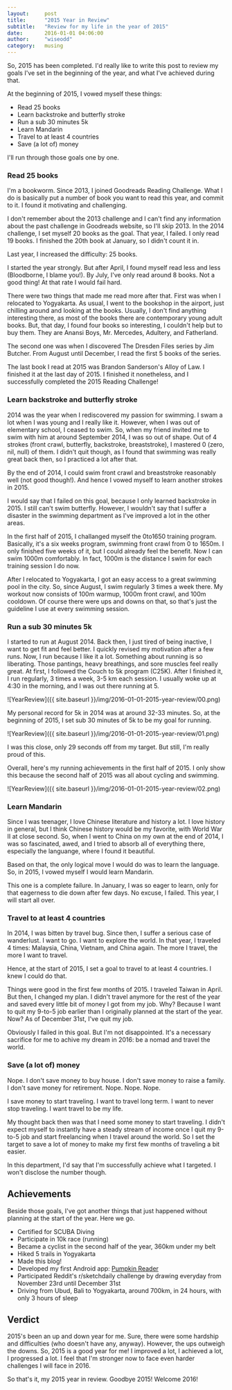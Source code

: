 ```yaml
---
layout:     post
title:      "2015 Year in Review"
subtitle:   "Review for my life in the year of 2015"
date:       2016-01-01 04:06:00
author:     "wiseodd"
category:   musing
---
```


So, 2015 has been completed. I'd really like to write this post to review my goals I've set in the beginning of the year, and what I've achieved during that.

At the beginning of 2015, I vowed myself these things:

* Read 25 books
* Learn backstroke and butterfly stroke
* Run a sub 30 minutes 5k
* Learn Mandarin
* Travel to at least 4 countries
* Save (a lot of) money

I'll run through those goals one by one.

<h3 class="section-heading">Read 25 books</h3>

I'm a bookworm. Since 2013, I joined Goodreads Reading Challenge. What I do is basically put a number of book you want to read this year, and commit to it. I found it motivating and challenging.

I don't remember about the 2013 challenge and I can't find any information about the past challenge in Goodreads website, so I'll skip 2013. In the 2014 challenge, I set myself 20 books as the goal. That year, I failed. I only read 19 books. I finished the 20th book at January, so I didn't count it in.

Last year, I increased the difficulty: 25 books.

I started the year strongly. But after April, I found myself read less and less (Bloodborne, I blame you!). By July, I've only read around 8 books. Not a good thing! At that rate I would fail hard.

There were two things that made me read more after that. First was when I relocated to Yogyakarta. As usual, I went to the bookshop in the airport, just chilling around and looking at the books. Usually, I don't find anything interesting there, as most of the books there are contemporary young adult books. But, that day, I found four books so interesting, I couldn't help but to buy them. They are Anansi Boys, Mr. Mercedes, Adultery, and Fatherland.

The second one was when I discovered The Dresden Files series by Jim Butcher. From August until December, I read the first 5 books of the series.

The last book I read at 2015 was Brandon Sanderson's Alloy of Law. I finished it at the last day of 2015. I finished it nonetheless, and I successfully completed the 2015 Reading Challenge!

<h3 class="section-heading">Learn backstroke and butterfly stroke</h3>

2014 was the year when I rediscovered my passion for swimming. I swam a lot when I was young and I really like it. However, when I was out of elementary school, I ceased to swim. So, when my friend invited me to swim with him at around September 2014, I was so out of shape. Out of 4 strokes (front crawl, butterfly, backstroke, breaststroke), I mastered 0 (zero, nil, null) of them. I didn't quit though, as I found that swimming was really great back then, so I practiced a lot after that.

By the end of 2014, I could swim front crawl and breaststroke reasonably well (not good though!). And hence I vowed myself to learn another strokes in 2015.

I would say that I failed on this goal, because I only learned backstroke in 2015. I still can't swim butterfly. However, I wouldn't say that I suffer a disaster in the swimming department as I've improved a lot in the other areas.

In the first half of 2015, I challanged myself the 0to1650 training program. Basically, it's a six weeks program, swimming front crawl from 0 to 1650m. I only finished five weeks of it, but I could already feel the benefit. Now I can swim 1000m comfortably. In fact, 1000m is the distance I swim for each training session I do now.

After I relocated to Yogyakarta, I got an easy access to a great swimming pool in the city. So, since August, I swim regularly 3 times a week there. My workout now consists of 100m warmup, 1000m front crawl, and 100m cooldown. Of course there were ups and downs on that, so that's just the guideline I use at every swimming session.

<h3 class="section-heading">Run a sub 30 minutes 5k</h3>

I started to run at August 2014. Back then, I just tired of being inactive, I want to get fit and feel better. I quickly revised my motivation after a few runs. Now, I run because I like it a lot. Something about running is so liberating. Those pantings, heavy breathings, and sore muscles feel really great. At first, I followed the Couch to 5k program (C25K). After I finished it, I run regularly, 3 times a week, 3-5 km each session. I usually woke up at 4:30 in the morning, and I was out there running at 5.

![YearReview]({{ site.baseurl }}/img/2016-01-01-2015-year-review/00.png)

My personal record for 5k in 2014 was at around 32-33 minutes. So, at the beginning of 2015, I set sub 30 minutes of 5k to be my goal for running.

![YearReview]({{ site.baseurl }}/img/2016-01-01-2015-year-review/01.png)

I was this close, only 29 seconds off from my target. But still, I'm really proud of this.

Overall, here's my running achievements in the first half of 2015. I only show this because the second half of 2015 was all about cycling and swimming.

![YearReview]({{ site.baseurl }}/img/2016-01-01-2015-year-review/02.png)

<h3 class="section-heading">Learn Mandarin</h3>

Since I was teenager, I love Chinese literature and history a lot. I love history in general, but I think Chinese history would be my favorite, with World War II at close second. So, when I went to China on my own at the end of 2014, I was so fascinated, awed, and I tried to absorb all of everything there, especially the languange, where I found it beautiful.

Based on that, the only logical move I would do was to learn the language. So, in 2015, I vowed myself I would learn Mandarin.

This one is a complete failure. In January, I was so eager to learn, only for that eagerness to die down after few days. No excuse, I failed. This year, I will start all over.

<h3 class="section-heading">Travel to at least 4 countries</h3>

In 2014, I was bitten by travel bug. Since then, I suffer a serious case of wanderlust. I want to go. I want to explore the world. In that year, I traveled 4 times: Malaysia, China, Vietnam, and China again. The more I travel, the more I want to travel.

Hence, at the start of 2015, I set a goal to travel to at least 4 countries. I knew I could do that.

Things were good in the first few months of 2015. I traveled Taiwan in April. But then, I changed my plan. I didn't travel anymore for the rest of the year and saved every little bit of money I got from my job. Why? Because I want to quit my 9-to-5 job earlier than I originally planned at the start of the year. Now? As of December 31st, I've quit my job.

Obviously I failed in this goal. But I'm not disappointed. It's a necessary sacrifice for me to achive my dream in 2016: be a nomad and travel the world.

<h3 class="section-heading">Save (a lot of) money</h3>

Nope. I don't save money to buy house. I don't save money to raise a family. I don't save money for retirement. Nope. Nope. Nope.

I save money to start traveling. I want to travel long term. I want to never stop traveling. I want travel to be my life.

My thought back then was that I need some money to start traveling. I didn't expect myself to instantly have a steady stream of income once I quit my 9-to-5 job and start freelancing when I travel around the world. So I set the target to save a lot of money to make my first few months of traveling a bit easier.

In this department, I'd say that I'm successfully achieve what I targeted. I won't disclose the number though.

<h2 class="section-heading">Achievements</h2>

Beside those goals, I've got another things that just happened without planning at the start of the year. Here we go.

* Certified for SCUBA Diving
* Participate in 10k race (running)
* Became a cyclist in the second half of the year, 360km under my belt
* Hiked 5 trails in Yogyakarta
* Made this blog!
* Developed my first Android app: [Pumpkin Reader](https://play.google.com/store/apps/details?id=io.pumpkinz.pumpkinreader)
* Participated Reddit's r/sketchdaily challenge by drawing everyday from November 23rd until December 31st
* Driving from Ubud, Bali to Yogyakarta, around 700km, in 24 hours, with only 3 hours of sleep


<h2 class="section-heading">Verdict</h2>

2015's been an up and down year for me. Sure, there were some hardship and difficulties (who doesn't have any, anyway). However, the ups outweigh the downs. So, 2015 is a good year for me! I improved a lot, I achieved a lot, I progressed a lot. I feel that I'm stronger now to face even harder challenges I will face in 2016.

So that's it, my 2015 year in review. Goodbye 2015! Welcome 2016!

